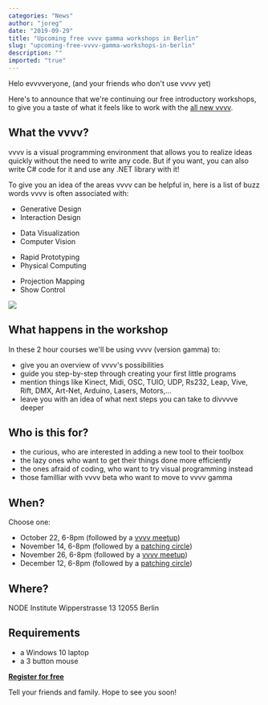 ```yaml
---
categories: "News"
author: "joreg"
date: "2019-09-29"
title: "Upcoming free vvvv gamma workshops in Berlin"
slug: "upcoming-free-vvvv-gamma-workshops-in-berlin"
description: ""
imported: "true"
---
```



Helo evvvveryone,
(and your friends who don't use vvvv yet)

Here's to announce that we're continuing our free introductory workshops, to give you a taste of what it feels like to work with the [all new vvvv](/blog/2019/vvvv-gamma-2019.1-preview).

## What the vvvv?
vvvv is a visual programming environment that allows you to realize ideas quickly without the need to write any code. But if you want, you can also write C# code for it and use any .NET library with it! 

To give you an idea of the areas vvvv can be helpful in, here is a list of buzz words vvvv is often associated with:
<!--{SPLIT()}-->
- Generative Design
- Interaction Design
<!--~~~-->
- Data Visualization
- Computer Vision 
<!--~~~-->
- Rapid Prototyping
- Physical Computing
<!--~~~-->
- Projection Mapping
- Show Control
<!--{SPLIT}-->

![](giphy.gif)

## What happens in the workshop
In these 2 hour courses we'll be using vvvv (version gamma) to:
- give you an overview of vvvv's possibilities
- guide you step-by-step through creating your first little programs
- mention things like Kinect, Midi, OSC, TUIO, UDP, Rs232, Leap, Vive, Rift, DMX, Art-Net, Arduino, Lasers, Motors,...
- leave you with an idea of what next steps you can take to divvvve deeper

## Who is this for? 
- the curious, who are interested in adding a new tool to their toolbox
- the lazy ones who want to get their things done more efficiently
- the ones afraid of coding, who want to try visual programming instead
- those familliar with vvvv beta who want to move to vvvv gamma

## When?
Choose one:
- October 22, 6-8pm (followed by a [vvvv meetup](https://gettogether.community/vvvv/))
- November 14, 6-8pm (followed by a [patching circle](/blog/patching-circle))
- November 26, 6-8pm (followed by a [vvvv meetup](https://gettogether.community/vvvv/))
- December 12, 6-8pm (followed by a [patching circle](/blog/patching-circle))

## Where?
NODE Institute
Wipperstrasse 13
12055 Berlin

## Requirements
- a Windows 10 laptop
- a 3 button mouse

**[Register for free](https://nodeforum.org/announcements/series-of-free-2h-introduction-workshop-to-vvvv-gamma/)**

Tell your friends and family. 
Hope to see you soon!